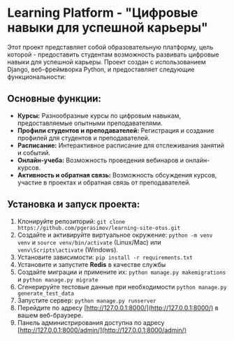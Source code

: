 # Learning Platform - "Цифровые навыки для успешной карьеры"

Этот проект представляет собой образовательную платформу, цель которой - предоставить студентам возможность развивать цифровые навыки для успешной карьеры. Проект создан с использованием Django, веб-фреймворка Python, и предоставляет следующие функциональности:

## Основные функции:

- **Курсы:** Разнообразные курсы по цифровым навыкам, предоставляемые опытными преподавателями.
- **Профили студентов и преподавателей:** Регистрация и создание профилей для студентов и преподавателей.
- **Расписание:** Интерактивное расписание для отслеживания занятий и событий.
- **Онлайн-учеба:** Возможность проведения вебинаров и онлайн-курсов.
- **Активность и обратная связь:** Возможность обсуждения курсов, участие в проектах и обратная связь от преподавателей.

## Установка и запуск проекта:

1. Клонируйте репозиторий: `git clone https://github.com/pgerasimov/learning-site-otus.git`
2. Создайте и активируйте виртуальное окружение: `python -m venv venv` и `source venv/bin/activate` (Linux/Mac) или `venv\Scripts\activate` (Windows).
3. Установите зависимости: `pip install -r requirements.txt`
4. Установите и запустите **Redis** в качестве службы
5. Создайте миграции и примените их: `python manage.py makemigrations` и `python manage.py migrate`
6. Сгенерируйте тестовые данные при необходимости `python manage.py generate_test_data`
7. Запустите сервер: `python manage.py runserver`
8. Перейдите по адресу [http://127.0.0.1:8000/](http://127.0.0.1:8000/) в вашем веб-браузере.
9. Панель администрирования доступна по адресу [http://127.0.0.1:8000/admin/](http://127.0.0.1:8000/admin/)

